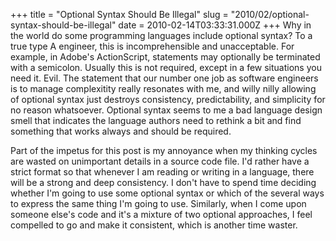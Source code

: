 +++
title = "Optional Syntax Should Be Illegal"
slug = "2010/02/optional-syntax-should-be-illegal"
date = 2010-02-14T03:33:31.000Z
+++
Why in the world do some programming languages include optional syntax? To a true type A engineer, this is incomprehensible and unacceptable. For example, in Adobe's ActionScript, statements may optionally be terminated with a semicolon. Usually this is not required, except in a few situations you need it. Evil. The statement that our number one job as software engineers is to manage complexitity really resonates with me, and willy nilly allowing of optional syntax just destroys consistency, predictability, and simplicity for no reason whatsoever. Optional syntax seems to me a bad language design smell that indicates the language authors need to rethink a bit and find something that works always and should be required.

Part of the impetus for this post is my annoyance when my thinking cycles are wasted on unimportant details in a source code file. I'd rather have a strict format so that whenever I am reading or writing in a language, there will be a strong and deep consistency. I don't have to spend time deciding whether I'm going to use some optional syntax or which of the several ways to express the same thing I'm going to use. Similarly, when I come upon someone else's code and it's a mixture of two optional approaches, I feel compelled to go and make it consistent, which is another time waster.